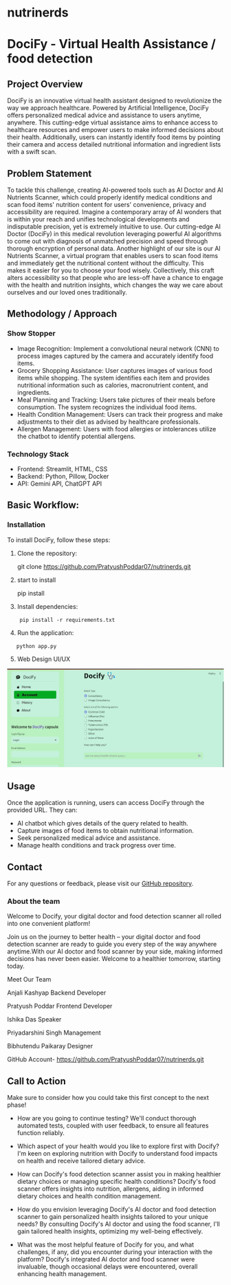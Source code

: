 # nutrinerds
# DociFy - Virtual Health Assistance / food   detection

## Project Overview

DociFy is an innovative virtual health assistant designed to revolutionize the way we approach healthcare. Powered by Artificial Intelligence, DociFy offers personalized medical advice and assistance to users anytime, anywhere. This cutting-edge virtual assistance aims to enhance access to healthcare resources and empower users to make informed decisions about their health. Additionally, users can instantly identify food items by pointing their camera and access detailed nutritional information and ingredient lists with a swift scan.

## Problem Statement

To tackle this challenge, creating AI-powered tools such as AI Doctor and AI Nutrients Scanner, which could properly identify medical conditions and scan food items' nutrition content for users' convenience, privacy and accessibility are required. Imagine a contemporary array of AI wonders that is within your reach and unifies technological developments and indisputable precision, yet is extremely intuitive to use. Our cutting-edge AI Doctor (DociFy) in this medical revolution leveraging powerful AI algorithms to come out with diagnosis of unmatched precision and speed through thorough encryption of personal data. Another highlight of our site is our AI Nutrients Scanner, a virtual program that enables users to scan food items and immediately get the nutritional content without the difficulty.  This makes it easier for you to choose your food wisely. Collectively, this craft alters accessibility so that people who are less-off have a chance to engage with the health and nutrition insights, which changes the way we care about ourselves and our loved ones traditionally. 
 

## Methodology / Approach

### Show Stopper

- Image Recognition: Implement a convolutional neural network (CNN) to process images captured by the camera and accurately identify food    items.
- Grocery Shopping Assistance: User captures images of various food items while shopping. The system identifies each item and provides nutritional information such as calories, macronutrient content, and ingredients.
- Meal Planning and Tracking: Users take pictures of their meals before consumption. The system recognizes the individual food items.
- Health Condition Management: Users can track their progress and make adjustments to their diet as advised by healthcare professionals.
- Allergen Management: Users with food allergies or intolerances utilize the chatbot to identify potential allergens.

### Technology Stack

- Frontend: Streamlit, HTML, CSS
- Backend: Python, Pillow, Docker
- API: Gemini API, ChatGPT API

## Basic Workflow:

### Installation

To install DociFy, follow these steps:

1. Clone the repository:

   git clone https://github.com/PratyushPoddar07/nutrinerds.git

2. start to install
   
   pip install

3. Install dependencies:

```
    pip install -r requirements.txt

```

4. Run the application:

```
   python app.py

```
5. Web Design UI/UX

![alt text](/image-1.png)

 
## Usage

Once the application is running, users can access DociFy through the provided URL. They can:

- AI chatbot which gives details of the query related to health.
- Capture images of food items to obtain nutritional information.
- Seek personalized medical advice and assistance.
- Manage health conditions and track progress over time.

## Contact

For any questions or feedback, please visit our [GitHub repository](https://github.com/PratyushPoddar07/nutrinerds).

### About the team ###

Welcome to Docify, your digital doctor and food detection scanner all rolled into one convenient platform!

Join us on the journey to better health – your digital doctor and food detection scanner are ready to guide you every step of the way anywhere anytime.With our AI doctor and food scanner by your side, making informed decisions has never been easier. Welcome to a healthier tomorrow, starting today.

Meet Our Team

Anjali Kashyap
Backend Developer

Pratyush Poddar
Frontend Developer

Ishika Das
Speaker

Priyadarshini Singh
Management

Bibhutendu Paikaray
Designer   

GitHub Account- https://github.com/PratyushPoddar07/nutrinerds.git


## Call to Action

Make sure to consider how you could take this first concept to the next phase!

* How are you going to continue testing?
    We'll conduct thorough automated tests, coupled with user feedback, to ensure all features function reliably.

* Which aspect of your health would you like to explore first with Docify?
   I'm keen on exploring nutrition with Docify to understand food impacts on health and receive tailored dietary advice.

* How can Docify's food detection scanner assist you in making healthier dietary choices or managing specific health conditions?
   Docify's food scanner offers insights into nutrition, allergens, aiding in informed dietary choices and health condition management.

* How do you envision leveraging Docify's AI doctor and food detection scanner to gain personalized health insights tailored to your unique needs?
   By consulting Docify's AI doctor and using the food scanner, I'll gain tailored health insights, optimizing my well-being effectively.

* What was the most helpful feature of Docify for you, and what challenges, if any, did you encounter during your interaction with the platform?
   Docify's integrated AI doctor and food scanner were invaluable, though occasional delays were encountered, overall enhancing health management.

